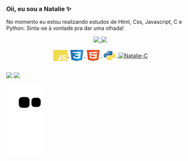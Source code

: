### Oii, eu sou a Natalie ✨
No momento eu estou realizando estudos de Html, Css, Javascript, C e Python.
Sinta-se à vontade pra dar uma olhada! 

<div align="center">
  <a href="https://github.com/namqs">
  <img height="160em" src="https://github-readme-stats.vercel.app/api?username=namqs&show_icons=true&theme=tokyonight&include_all_commits=true&count_private=true"/>
  <img height="160em" src="https://github-readme-stats.vercel.app/api/top-langs/?username=namqs&layout=compact&langs_count=7&theme=tokyonight"/>
</div>

<div style="display: inline_block" align="center"><br>
 <img align="center" alt="Rafa-Js" height="30" width="40" src="https://raw.githubusercontent.com/devicons/devicon/master/icons/javascript/javascript-plain.svg">
 <img align="center" alt="Natalie-CSS" height="30" width="40" src="https://raw.githubusercontent.com/devicons/devicon/master/icons/css3/css3-original.svg">
 <img align="center" alt="Natalie-HTML" height="30" width="40" src="https://raw.githubusercontent.com/devicons/devicon/master/icons/html5/html5-original.svg">
 <img align="center" alt="Natalie-Python" height="30" width="40" src="https://raw.githubusercontent.com/devicons/devicon/master/icons/python/python-original.svg">
 <img align="center" alt="Natalie-C" height="30" width="40" src="https://cdn.jsdelivr.net/gh/devicons/devicon/icons/c/c-line.svg" />
</div>
 
 ##
 
 <div>
 <a href="https://instagram.com/namqs_" target="_blank"><img src="https://img.shields.io/badge/-Instagram-%23E4405F?style=for-the-badge&logo=instagram&logoColor=white" target="_blank"></a>
 <a href="https://www.linkedin.com/in/nataliemqs" target="_blank"><img src="https://img.shields.io/badge/-LinkedIn-%230077B5?style=for-the-badge&logo=linkedin&logoColor=white" target="_blank"></a> 
 
 ![Snake animation](https://github.com/namqs/namqs/blob/output/github-contribution-grid-snake.svg)
 
</div>
